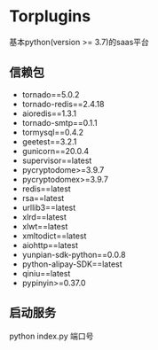 # Torplugins

基本python(version >= 3.7)的saas平台

## 信赖包

- tornado==5.0.2
- tornado-redis==2.4.18
- aioredis==1.3.1
- tornado-smtp==0.1.1
- tormysql==0.4.2
- geetest==3.2.1
- gunicorn==20.0.4
- supervisor==latest
- pycryptodome>=3.9.7
- pycryptodomex>=3.9.7
- redis==latest
- rsa==latest
- urllib3==latest
- xlrd==latest
- xlwt==latest
- xmltodict==latest
- aiohttp==latest
- yunpian-sdk-python==0.0.8
- python-alipay-SDK==latest
- qiniu==latest
- pypinyin>=0.37.0

## 启动服务
python index.py 端口号
